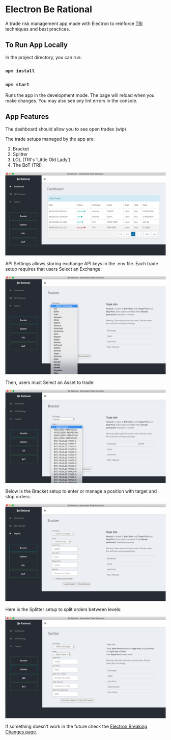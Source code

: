 
# Electron Be Rational

A trade risk management app made with Electron to reinforce [TRI](https://www.therationalinvestor.com) techniques and best practices.

## To Run App Locally

In the project directory, you can run:

### `npm install`
### `npm start`

Runs the app in the development mode.
The page will reload when you make changes.
You may also see any lint errors in the console.

## App Features

The dashboard should allow you to see open trades (wip)

The trade setups managed by the app are:

1. Bracket
2. Splitter
3. LOL (TRI's 'Little Old Lady')
4. The BoT (TRI) 


![Dashboard](/renderer/images/berational.png "Dashboard")

API Settings allows storing exchange API keys in the .env file. Each trade setup requires that users Select an Exchange:

![Select Exchange](/renderer/images/berational-exch.png "Select Exchange")

Then, users must Select an Asset to trade:

![Select Asset](/renderer/images/berational-asset.png "Select Asset")

Below is the Bracket setup to enter or manage a position with target and stop orders:

![Bracket Parameters](/renderer/images/berational-bracket.png "Bracket Parameters")

Here is the Splitter setup to split orders between levels:

![Splitter Parameters](/renderer/images/berational-splitter.png "Splitter Parameters")


If something doesn't work in the future check the [Electron Breaking Changes page](https://github.com/electron/electron/blob/master/docs/api/breaking-changes.md).

